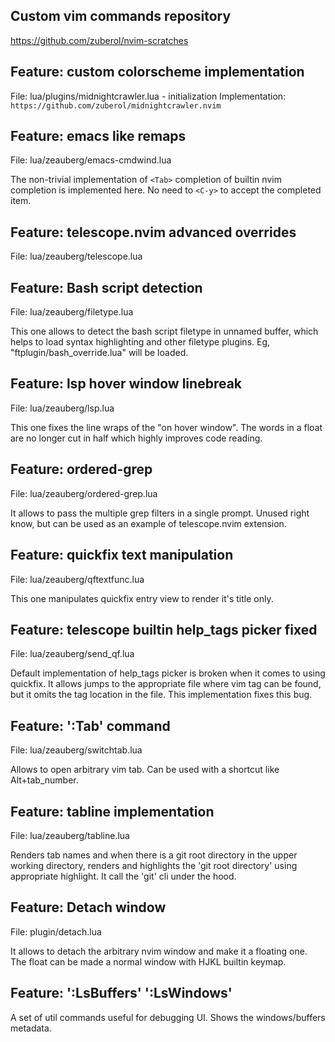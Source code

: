 
## Custom vim commands repository
https://github.com/zuberol/nvim-scratches

## Feature: custom colorscheme implementation

File: lua/plugins/midnightcrawler.lua - initialization
Implementation: `https://github.com/zuberol/midnightcrawler.nvim`

## Feature: emacs like remaps

File: lua/zeauberg/emacs-cmdwind.lua

The non-trivial implementation of `<Tab>` completion of builtin nvim completion is implemented here. No need to `<C-y>` to accept the completed item.

## Feature: telescope.nvim advanced overrides

File: lua/zeauberg/telescope.lua

## Feature: Bash script detection

File: lua/zeauberg/filetype.lua

This one allows to detect the bash script filetype in unnamed buffer, which helps to load syntax highlighting and other filetype plugins. Eg, "ftplugin/bash_override.lua" will be loaded.

## Feature: lsp hover window linebreak

File: lua/zeauberg/lsp.lua

This one fixes the line wraps of the "on hover window". The words in a float are no longer cut in half which highly improves code reading.

## Feature: ordered-grep

File: lua/zeauberg/ordered-grep.lua

It allows to pass the multiple grep filters in a single prompt. Unused right know, but can be used as an example of telescope.nvim extension.

## Feature: quickfix text manipulation

File: lua/zeauberg/qftextfunc.lua

This one manipulates quickfix entry view to render it's title only.

## Feature: telescope builtin help_tags picker fixed

File: lua/zeauberg/send_qf.lua

Default implementation of help_tags picker is broken when it comes to using quickfix. It allows jumps to the appropriate file where vim tag can be found, but it omits the tag location in the file. This implementation fixes this bug.

## Feature: ':Tab' command

File: lua/zeauberg/switchtab.lua

Allows to open arbitrary vim tab. Can be used with a shortcut like Alt+tab_number.

## Feature: tabline implementation

File: lua/zeauberg/tabline.lua

Renders tab names and when there is a git root directory in the upper working directory, renders and highlights the 'git root directory' using appropriate highlight.
It call the 'git' cli under the hood.

## Feature: Detach window

File: plugin/detach.lua

It allows to detach the arbitrary nvim window and make it a floating one. The float can be made a normal window with <C-W>HJKL builtin keymap.

## Feature: ':LsBuffers' ':LsWindows'

A set of util commands useful for debugging UI. Shows the windows/buffers metadata.
